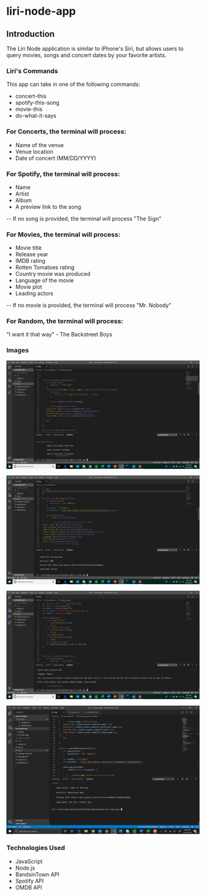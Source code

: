 # liri-node-app

## Introduction

The Liri Node application is similar to iPhone's Siri, but allows users to query movies, songs and concert dates by your favorite artists. 

### Liri's Commands

This app can take in one of the following commands:

- concert-this
- spotify-this-song
- movie-this
- do-what-it-says

### For Concerts, the terminal will process:

- Name of the venue
- Venue location
- Date of concert (MM/DD/YYYY)

### For Spotify, the terminal will process:

- Name
- Artist
- Album
- A preview link to the song

-- If no song is provided, the terminal will process "The Sign"

### For Movies, the terminal will process:

- Movie title
- Release year
- IMDB rating
- Rotten Tomatoes rating
- Country movie was produced
- Language of the movie
- Movie plot
- Leading actors

-- If no movie is provided, the terminal will process "Mr. Nobody"

### For Random, the terminal will process:

"I want it that way" - The Backstreet Boys

### Images
![Concert-Example](/Images/concert.png)

![Music-Example](/Images/music.png)

![Movie-Example](/Images/movies.png)

![Random-Example](/Images/randomtxt.png)

### Technologies Used

* JavaScript
* Node.js
* BandsinTown API
* Spotify API 
* OMDB API 
